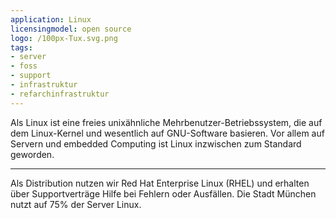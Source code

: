 ```yaml
---
application: Linux
licensingmodel: open source
logo: /100px-Tux.svg.png
tags:
- server
- foss
- support
- infrastruktur
- refarchinfrastruktur
---
```


Als Linux ist eine freies unixähnliche Mehrbenutzer-Betriebssystem, die auf dem Linux-Kernel und wesentlich auf GNU-Software basieren.
Vor allem auf Servern und embedded Computing ist Linux inzwischen zum Standard geworden.  


---

Als Distribution nutzen wir Red Hat Enterprise Linux (RHEL) und erhalten über Supportverträge Hilfe bei Fehlern oder Ausfällen.
Die Stadt München nutzt auf 75% der Server Linux.
